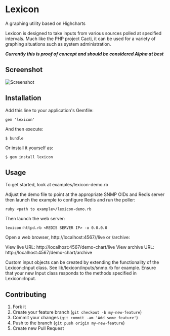 # Lexicon

A graphing utility based on Highcharts

Lexicon is designed to take inputs from various sources polled at specified
intervals. Much like the PHP project Cacti, it can be used for a variety of
graphing situations such as system administration.

***Currently this is proof of concept and should be considered Alpha at best***

## Screenshot

![Screenshot](https://raw.github.com/jvoss/lexicon/master/examples/chart.svg)

## Installation

Add this line to your application's Gemfile:

    gem 'lexicon'

And then execute:

    $ bundle

Or install it yourself as:

    $ gem install lexicon

## Usage

To get started, look at examples/lexicon-demo.rb

Adjust the demo file to point at the appropriate SNMP OIDs and Redis server
then launch the example to configure Redis and run the poller:

    ruby <path to example>/lexicon-demo.rb

Then launch the web server:

    lexicon-httpd.rb <REDIS SERVER IP> -o 0.0.0.0

Open a web browser, http://localhost:4567/<chart name>/live or /archive:

View live URL:    http://localhost:4567/demo-chart/live
View archive URL: http://localhost:4567/demo-chart/archive

Custom input objects can be created by extending the functionality of the
Lexicon::Input class. See lib/lexicon/inputs/snmp.rb for example. Ensure that
your new Input class responds to the methods specified in Lexicon::Input.

## Contributing

1. Fork it
2. Create your feature branch (`git checkout -b my-new-feature`)
3. Commit your changes (`git commit -am 'Add some feature'`)
4. Push to the branch (`git push origin my-new-feature`)
5. Create new Pull Request
